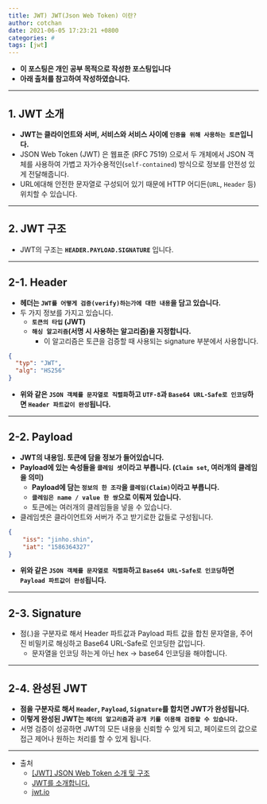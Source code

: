 ```yaml
---
title: JWT) JWT(Json Web Token) 이란?
author: cotchan 
date: 2021-06-05 17:23:21 +0800 
categories: #
tags: [jwt] 
---
```


+ **이 포스팅은 개인 공부 목적으로 작성한 포스팅입니다**
+ **아래 출처를 참고하여 작성하였습니다.**

---

## 1. JWT 소개

+ **JWT는 클라이언트와 서버, 서비스와 서비스 사이에 `인증을 위해 사용하는 토큰`입니다.**
+ JSON Web Token (JWT) 은 웹표준 (RFC 7519) 으로서 두 개체에서 JSON 객체를 사용하여 가볍고 자가수용적인(`self-contained`) 방식으로 정보를 안전성 있게 전달해줍니다.
+ URL에대해 안전한 문자열로 구성되어 있기 때문에 HTTP 어디든(`URL`, `Header` 등) 위치할 수 있습니다.

---

## 2. JWT 구조

+ JWT의 구조는 **`HEADER.PAYLOAD.SIGNATURE`** 입니다.

---

## 2-1. Header

- **헤더는 `JWT를 어떻게 검증(verify)하는가에 대한 내용`을 담고 있습니다.**
- 두 가지 정보를 가지고 있습니다.
    - **`토큰의 타입` (JWT)**
    - **`해싱 알고리즘`(서명 시 사용하는 알고리즘)을 지정합니다.**
      - 이 알고리즘은 토큰을 검증할 때 사용되는 signature 부분에서 사용합니다.

```json
{
  "typ": "JWT",
  "alg": "HS256"
}
```

- **위와 같은 `JSON 객체를 문자열로 직렬화`하고 `UTF-8`과 `Base64 URL-Safe로 인코딩`하면 `Header 파트값이 완성`됩니다.**



---

## 2-2. Payload

- **JWT의 내용임. 토큰에 담을 정보가 들어있습니다.**
- **Payload에 있는 속성들을 `클레임 셋`이라고 부릅니다. (`Claim set`, 여러개의 클레임을 의미)**
    - **Payload에 담는 `정보의 한 조각`을 `클레임(Claim)`이라고 부릅니다.**
    - **`클레임은 name / value 한 쌍`으로 이뤄져 있습니다.**
    - 토큰에는 여러개의 클레임들을 넣을 수 있습니다.
- 클레임셋은 클라이언트와 서버가 주고 받기로한 값들로 구성됩니다.

```json
{
    "iss": "jinho.shin",
    "iat": "1586364327"
}
```

+ **위와 같은 `JSON 객체를 문자열로 직렬화`하고 `Base64 URL-Safe로 인코딩`하면 `Payload 파트값이 완성`됩니다.**



---

## 2-3. Signature

- 점(.)을 구분자로 해서 Header 파트값과 Payload 파트 값을 합친 문자열을, 주어진 비밀키로 해싱하고 Base64 URL-Safe로 인코딩한 값입니다.
    - 문자열을 인코딩 하는게 아닌 hex → base64 인코딩을 해야합니다.

---

## 2-4. 완성된 JWT

- **점을 구분자로 해서 `Header`, `Payload`, `Signature`를 합치면 JWT가 완성됩니다.**
- **이렇게 완성된 JWT는 `헤더의 알고리즘`과 `공개 키를 이용해 검증할 수 있습니다.`**
- 서명 검증이 성공하면 JWT의 모든 내용을 신뢰할 수 있게 되고, 페이로드의 값으로 접근 제어나 원하는 처리를 할 수 있게 됩니다.


---

+ 출처
  + [[JWT] JSON Web Token 소개 및 구조](https://velopert.com/2389)
  + [JWT를 소개합니다.](https://meetup.toast.com/posts/239)
  + [jwt.io](https://jwt.io/)
